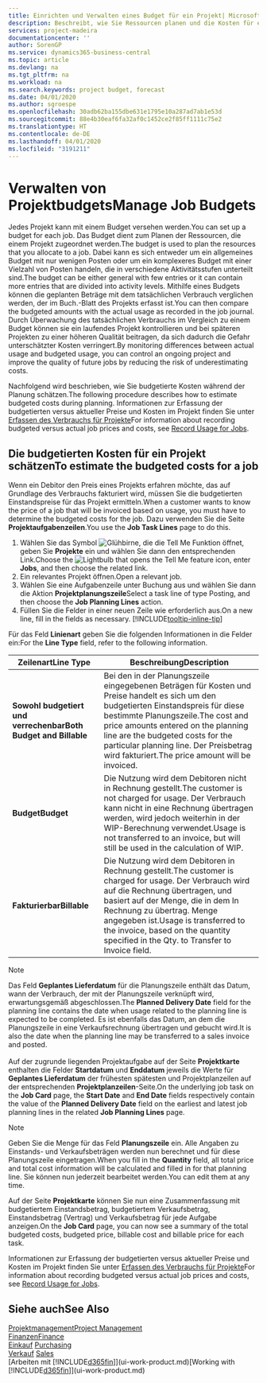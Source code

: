 ```yaml
---
title: Einrichten und Verwalten eines Budget für ein Projekt| Microsoft Docs
description: Beschreibt, wie Sie Ressourcen planen und die Kosten für ein Projekt durch das Einrichten eines Budgets für jedes Projekt prognostizieren und steuern.
services: project-madeira
documentationcenter: ''
author: SorenGP
ms.service: dynamics365-business-central
ms.topic: article
ms.devlang: na
ms.tgt_pltfrm: na
ms.workload: na
ms.search.keywords: project budget, forecast
ms.date: 04/01/2020
ms.author: sgroespe
ms.openlocfilehash: 30adb62ba155dbe631e1795e10a287ad7ab1e53d
ms.sourcegitcommit: 88e4b30eaf6fa32af0c1452ce2f85ff1111c75e2
ms.translationtype: HT
ms.contentlocale: de-DE
ms.lasthandoff: 04/01/2020
ms.locfileid: "3191211"
---
```

# <a name="manage-job-budgets"></a><span data-ttu-id="e19be-103">Verwalten von Projektbudgets</span><span class="sxs-lookup"><span data-stu-id="e19be-103">Manage Job Budgets</span></span>
<span data-ttu-id="e19be-104">Jedes Projekt kann mit einem Budget versehen werden.</span><span class="sxs-lookup"><span data-stu-id="e19be-104">You can set up a budget for each job.</span></span> <span data-ttu-id="e19be-105">Das Budget dient zum Planen der Ressourcen, die einem Projekt zugeordnet werden.</span><span class="sxs-lookup"><span data-stu-id="e19be-105">The budget is used to plan the resources that you allocate to a job.</span></span> <span data-ttu-id="e19be-106">Dabei kann es sich entweder um ein allgemeines Budget mit nur wenigen Posten oder um ein komplexeres Budget mit einer Vielzahl von Posten handeln, die in verschiedene Aktivitätsstufen unterteilt sind.</span><span class="sxs-lookup"><span data-stu-id="e19be-106">The budget can be either general with few entries or it can contain more entries that are divided into activity levels.</span></span> <span data-ttu-id="e19be-107">Mithilfe eines Budgets können die geplanten Beträge mit dem tatsächlichen Verbrauch verglichen werden, der im Buch.-Blatt des Projekts erfasst ist.</span><span class="sxs-lookup"><span data-stu-id="e19be-107">You can then compare the budgeted amounts with the actual usage as recorded in the job journal.</span></span> <span data-ttu-id="e19be-108">Durch Überwachung des tatsächlichen Verbrauchs im Vergleich zu einem Budget können sie ein laufendes Projekt kontrollieren und bei späteren Projekten zu einer höheren Qualität beitragen, da sich dadurch die Gefahr unterschätzter Kosten verringert.</span><span class="sxs-lookup"><span data-stu-id="e19be-108">By monitoring differences between actual usage and budgeted usage, you can control an ongoing project and improve the quality of future jobs by reducing the risk of underestimating costs.</span></span>

<span data-ttu-id="e19be-109">Nachfolgend wird beschrieben, wie Sie budgetierte Kosten während der Planung schätzen.</span><span class="sxs-lookup"><span data-stu-id="e19be-109">The following procedure describes how to estimate budgeted costs during planning.</span></span> <span data-ttu-id="e19be-110">Informationen zur Erfassung der budgetierten versus aktueller Preise und Kosten im Projekt finden Sie unter [Erfassen des Verbrauchs für Projekte](projects-how-record-job-usage.md)</span><span class="sxs-lookup"><span data-stu-id="e19be-110">For information about recording budgeted versus actual job prices and costs, see [Record Usage for Jobs](projects-how-record-job-usage.md).</span></span>  

## <a name="to-estimate-the-budgeted-costs-for-a-job"></a><a name="JobBudgetCosts"></a> <span data-ttu-id="e19be-111">Die budgetierten Kosten für ein Projekt schätzen</span><span class="sxs-lookup"><span data-stu-id="e19be-111">To estimate the budgeted costs for a job</span></span>
<span data-ttu-id="e19be-112">Wenn ein Debitor den Preis eines Projekts erfahren möchte, das auf Grundlage des Verbrauchs fakturiert wird, müssen Sie die budgetierten Einstandspreise für das Projekt ermitteln.</span><span class="sxs-lookup"><span data-stu-id="e19be-112">When a customer wants to know the price of a job that will be invoiced based on usage, you must have to determine the budgeted costs for the job.</span></span> <span data-ttu-id="e19be-113">Dazu verwenden Sie die Seite **Projektaufgabenzeilen**.</span><span class="sxs-lookup"><span data-stu-id="e19be-113">You use the **Job Task Lines** page to do this.</span></span>

1. <span data-ttu-id="e19be-114">Wählen Sie das Symbol ![Glühbirne, die die Tell Me Funktion öffnet](media/ui-search/search_small.png "Sagen Sie mir, was Sie tun wollen"), geben Sie **Projekte** ein und wählen Sie dann den entsprechenden Link.</span><span class="sxs-lookup"><span data-stu-id="e19be-114">Choose the ![Lightbulb that opens the Tell Me feature](media/ui-search/search_small.png "Tell me what you want to do") icon, enter **Jobs**, and then choose the related link.</span></span>  
2. <span data-ttu-id="e19be-115">Ein relevantes Projekt öffnen.</span><span class="sxs-lookup"><span data-stu-id="e19be-115">Open a relevant job.</span></span>
3. <span data-ttu-id="e19be-116">Wählen Sie eine Aufgabenzeile unter Buchung aus und wählen Sie dann die Aktion **Projektplanungszeile**</span><span class="sxs-lookup"><span data-stu-id="e19be-116">Select a task line of type Posting, and then choose the **Job Planning Lines** action.</span></span>
4. <span data-ttu-id="e19be-117">Füllen Sie die Felder in einer neuen Zeile wie erforderlich aus.</span><span class="sxs-lookup"><span data-stu-id="e19be-117">On a new line, fill in the fields as necessary.</span></span> [!INCLUDE[tooltip-inline-tip](includes/tooltip-inline-tip_md.md)]   

<span data-ttu-id="e19be-118">Für das Feld **Linienart** geben Sie die folgenden Informationen in die Felder ein:</span><span class="sxs-lookup"><span data-stu-id="e19be-118">For the **Line Type** field, refer to the following information.</span></span>  

| <span data-ttu-id="e19be-119">Zeilenart</span><span class="sxs-lookup"><span data-stu-id="e19be-119">Line Type</span></span> | <span data-ttu-id="e19be-120">Beschreibung</span><span class="sxs-lookup"><span data-stu-id="e19be-120">Description</span></span> |
| --- | --- |
| <span data-ttu-id="e19be-121">**Sowohl budgetiert und verrechenbar**</span><span class="sxs-lookup"><span data-stu-id="e19be-121">**Both Budget and Billable**</span></span> |<span data-ttu-id="e19be-122">Bei den in der Planungszeile eingegebenen Beträgen für Kosten und Preise handelt es sich um den budgetierten Einstandspreis für diese bestimmte Planungszeile.</span><span class="sxs-lookup"><span data-stu-id="e19be-122">The cost and price amounts entered on the planning line are the budgeted costs for the particular planning line.</span></span> <span data-ttu-id="e19be-123">Der Preisbetrag wird fakturiert.</span><span class="sxs-lookup"><span data-stu-id="e19be-123">The price amount will be invoiced.</span></span> |
| <span data-ttu-id="e19be-124">**Budget**</span><span class="sxs-lookup"><span data-stu-id="e19be-124">**Budget**</span></span> |<span data-ttu-id="e19be-125">Die Nutzung wird dem Debitoren nicht in Rechnung gestellt.</span><span class="sxs-lookup"><span data-stu-id="e19be-125">The customer is not charged for usage.</span></span> <span data-ttu-id="e19be-126">Der Verbrauch kann nicht in eine Rechnung übertragen werden, wird jedoch weiterhin in der WIP-Berechnung verwendet.</span><span class="sxs-lookup"><span data-stu-id="e19be-126">Usage is not transferred to an invoice, but will still be used in the calculation of WIP.</span></span> |
| <span data-ttu-id="e19be-127">**Fakturierbar**</span><span class="sxs-lookup"><span data-stu-id="e19be-127">**Billable**</span></span> |<span data-ttu-id="e19be-128">Die Nutzung wird dem Debitoren in Rechnung gestellt.</span><span class="sxs-lookup"><span data-stu-id="e19be-128">The customer is charged for usage.</span></span> <span data-ttu-id="e19be-129">Der Verbrauch wird auf die Rechnung übertragen, und basiert auf der Menge, die in dem In Rechnung zu übertrag. Menge angegeben ist.</span><span class="sxs-lookup"><span data-stu-id="e19be-129">Usage is transferred to the invoice, based on the quantity specified in the Qty. to Transfer to Invoice field.</span></span> |

> [!NOTE]  
> <span data-ttu-id="e19be-130">Das Feld **Geplantes Lieferdatum** für die Planungszeile enthält das Datum, wann der Verbrauch, der mit der Planungszeile verknüpft wird, erwartungsgemäß abgeschlossen.</span><span class="sxs-lookup"><span data-stu-id="e19be-130">The **Planned Delivery Date** field for the planning line contains the date when usage related to the planning line is expected to be completed.</span></span> <span data-ttu-id="e19be-131">Es ist ebenfalls das Datum, an dem die Planungszeile in eine Verkaufsrechnung übertragen und gebucht wird.</span><span class="sxs-lookup"><span data-stu-id="e19be-131">It is also the date when the planning line may be transferred to a sales invoice and posted.</span></span> <br /><br /> <span data-ttu-id="e19be-132">Auf der zugrunde liegenden Projektaufgabe auf der Seite **Projektkarte** enthalten die Felder **Startdatum** und **Enddatum** jeweils die Werte für **Geplantes Lieferdatum** der frühesten spätesten und Projektplanzeilen auf der entsprechenden **Projektplanzeilen**-Seite.</span><span class="sxs-lookup"><span data-stu-id="e19be-132">On the underlying job task on the **Job Card** page, the **Start Date** and **End Date** fields respectively contain the value of the **Planned Delivery Date** field on the earliest and latest job planning lines in the related **Job Planning Lines** page.</span></span>

> [!NOTE]  
>   <span data-ttu-id="e19be-133">Geben Sie die Menge für das Feld **Planungszeile** ein. Alle Angaben zu Einstands- und Verkaufsbeträgen werden nun berechnet und für diese Planungszeile eingetragen.</span><span class="sxs-lookup"><span data-stu-id="e19be-133">When you fill in the **Quantity** field, all total price and total cost information will be calculated and filled in for that planning line.</span></span> <span data-ttu-id="e19be-134">Sie können nun jederzeit bearbeitet werden.</span><span class="sxs-lookup"><span data-stu-id="e19be-134">You can edit them at any time.</span></span>

<span data-ttu-id="e19be-135">Auf der Seite **Projektkarte** können Sie nun eine Zusammenfassung mit budgetiertem Einstandsbetrag, budgetiertem Verkaufsbetrag, Einstandsbetrag (Vertrag) und Verkaufsbetrag für jede Aufgabe anzeigen.</span><span class="sxs-lookup"><span data-stu-id="e19be-135">On the **Job Card** page, you can now see a summary of the total budgeted costs, budgeted price, billable cost and billable price for each task.</span></span>

<span data-ttu-id="e19be-136">Informationen zur Erfassung der budgetierten versus aktueller Preise und Kosten im Projekt finden Sie unter [Erfassen des Verbrauchs für Projekte](projects-how-record-job-usage.md)</span><span class="sxs-lookup"><span data-stu-id="e19be-136">For information about recording budgeted versus actual job prices and costs, see [Record Usage for Jobs](projects-how-record-job-usage.md).</span></span>

## <a name="see-also"></a><span data-ttu-id="e19be-137">Siehe auch</span><span class="sxs-lookup"><span data-stu-id="e19be-137">See Also</span></span>
[<span data-ttu-id="e19be-138">Projektmanagement</span><span class="sxs-lookup"><span data-stu-id="e19be-138">Project Management</span></span>](projects-manage-projects.md)  
[<span data-ttu-id="e19be-139">Finanzen</span><span class="sxs-lookup"><span data-stu-id="e19be-139">Finance</span></span>](finance.md)  
<span data-ttu-id="e19be-140">[Einkauf](purchasing-manage-purchasing.md)       </span><span class="sxs-lookup"><span data-stu-id="e19be-140">[Purchasing](purchasing-manage-purchasing.md)       </span></span>  
<span data-ttu-id="e19be-141">[Verkauf](sales-manage-sales.md)    </span><span class="sxs-lookup"><span data-stu-id="e19be-141">[Sales](sales-manage-sales.md)    </span></span>  
<span data-ttu-id="e19be-142">[Arbeiten mit [!INCLUDE[d365fin](includes/d365fin_md.md)]](ui-work-product.md)</span><span class="sxs-lookup"><span data-stu-id="e19be-142">[Working with [!INCLUDE[d365fin](includes/d365fin_md.md)]](ui-work-product.md)</span></span>  

